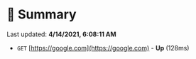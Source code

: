 # 📖 Summary
Last updated: **4/14/2021, 6:08:11 AM**

- `GET` [https://google.com](https://google.com) - **Up** (128ms)
